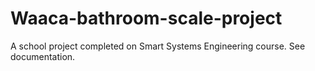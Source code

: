 # Waaca-bathroom-scale-project
A school project completed on Smart Systems Engineering course. See documentation.
